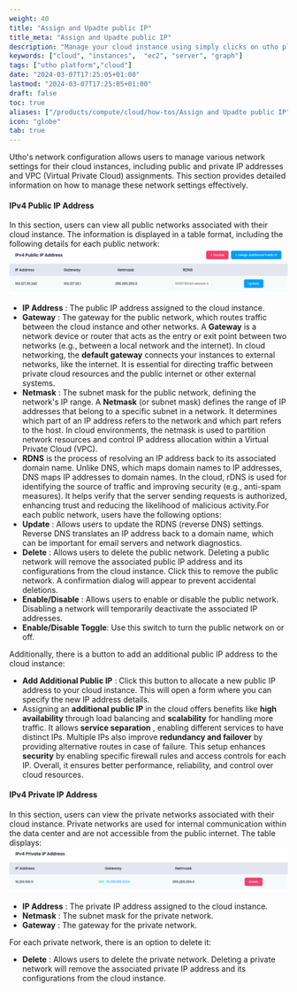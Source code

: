 ```yaml
---
weight: 40
title: "Assign and Upadte public IP"
title_meta: "Assign and Upadte public IP"
description: "Manage your cloud instance using simply clicks on utho platform"
keywords: ["cloud", "instances",  "ec2", "server", "graph"]
tags: ["utho platform","cloud"]
date: "2024-03-07T17:25:05+01:00"
lastmod: "2024-03-07T17:25:05+01:00"
draft: false
toc: true
aliases: ["/products/compute/cloud/how-tos/Assign and Upadte public IP"]
icon: "globe"
tab: true
---
```

Utho's network configuration allows users to manage various network settings for their cloud instances, including public and private IP addresses and VPC (Virtual Private Cloud) assignments. This section provides detailed information on how to manage these network settings effectively.

#### IPv4 Public IP Address

In this section, users can view all public networks associated with their cloud instance. The information is displayed in a table format, including the following details for each public network:![1718865440668](image/index/1718865440668.png)

* **IP Address** : The public IP address assigned to the cloud instance.
* **Gateway** : The gateway for the public network, which routes traffic between the cloud instance and other networks. A **Gateway** is a network device or router that acts as the entry or exit point between two networks (e.g., between a local network and the internet). In cloud networking, the **default gateway** connects your instances to external networks, like the internet. It is essential for directing traffic between private cloud resources and the public internet or other external systems.
* **Netmask** : The subnet mask for the public network, defining the network's IP range. A **Netmask** (or subnet mask) defines the range of IP addresses that belong to a specific subnet in a network. It determines which part of an IP address refers to the network and which part refers to the host. In cloud environments, the netmask is used to partition network resources and control IP address allocation within a Virtual Private Cloud (VPC).
* **RDNS** is the process of resolving an IP address back to its associated domain name. Unlike DNS, which maps domain names to IP addresses, DNS maps IP addresses to domain names. In the cloud, rDNS is used for identifying the source of traffic and improving security (e.g., anti-spam measures). It helps verify that the server sending requests is authorized, enhancing trust and reducing the likelihood of malicious activity.For each public network, users have the following options:
* **Update** : Allows users to update the RDNS (reverse DNS) settings. Reverse DNS translates an IP address back to a domain name, which can be important for email servers and network diagnostics.
* **Delete** : Allows users to delete the public network. Deleting a public network will remove the associated public IP address and its configurations from the cloud instance. Click this to remove the public network. A confirmation dialog will appear to prevent accidental deletions.
* **Enable/Disable** : Allows users to enable or disable the public network. Disabling a network will temporarily deactivate the associated IP addresses.
* **Enable/Disable Toggle**: Use this switch to turn the public network on or off.

Additionally, there is a button to add an additional public IP address to the cloud instance:

* **Add Additional Public IP** : Click this button to allocate a new public IP address to your cloud instance. This will open a form where you can specify the new IP address details.
* Assigning an **additional public IP** in the cloud offers benefits like **high availability** through load balancing and **scalability** for handling more traffic. It allows  **service separation** , enabling different services to have distinct IPs. Multiple IPs also improve **redundancy and failover** by providing alternative routes in case of failure. This setup enhances **security** by enabling specific firewall rules and access controls for each IP. Overall, it ensures better performance, reliability, and control over cloud resources.

#### IPv4 Private IP Address

In this section, users can view the private networks associated with their cloud instance. Private networks are used for internal communication within the data center and are not accessible from the public internet. The table displays:![1718865740673](image/index/1718865740673.png)

* **IP Address** : The private IP address assigned to the cloud instance.
* **Netmask** : The subnet mask for the private network.
* **Gateway** : The gateway for the private network.

For each private network, there is an option to delete it:

* **Delete** : Allows users to delete the private network. Deleting a private network will remove the associated private IP address and its configurations from the cloud instance.
